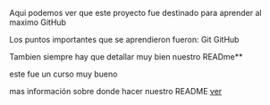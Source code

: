 
Aqui podemos ver que este proyecto fue destinado para aprender al maximo GitHub

Los puntos importantes que se aprendieron fueron:
Git 
GitHub

Tambien siempre hay que detallar muy bien nuestro READme**

este fue un curso muy bueno

mas información sobre donde hacer nuestro README  [ver](https://pandao.github.io/editor.md/en.html "ver")
